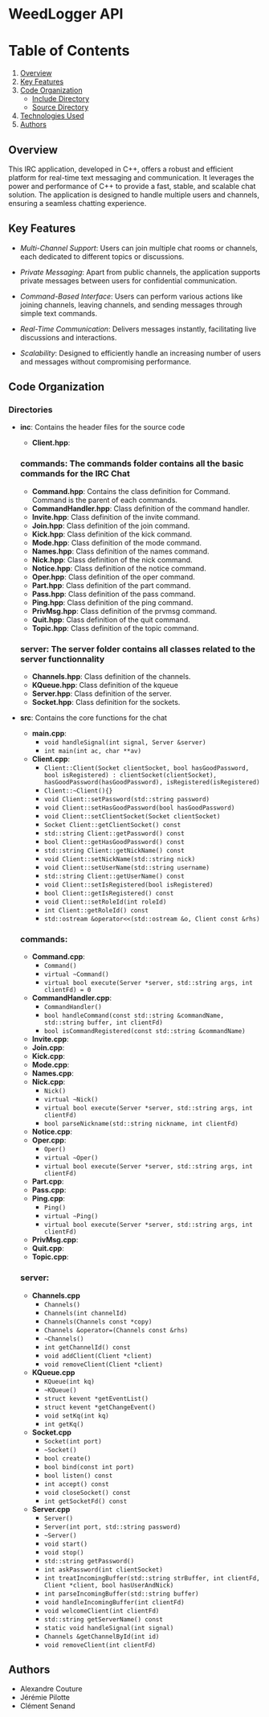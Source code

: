 # WeedLogger API

# Table of Contents

1. [Overview](#overview)
2. [Key Features](#key-features)
3. [Code Organization](#code-organization)
    - [Include Directory](#root-directory)
    - [Source Directory](#directories)
4. [Technologies Used](#technologies-used)
5. [Authors](#authors)

## Overview

This IRC application, developed in C++, offers a robust and efficient platform for real-time text messaging and communication. It leverages the power and performance of C++ to provide a fast, stable, and scalable chat solution. The application is designed to handle multiple users and channels, ensuring a seamless chatting experience.

## Key Features

- *Multi-Channel Support*: Users can join multiple chat rooms or channels, each dedicated to different topics or discussions.

- *Private Messaging*: Apart from public channels, the application supports private messages between users for confidential communication.

- *Command-Based Interface*: Users can perform various actions like joining channels, leaving channels, and sending messages through simple text commands.

- *Real-Time Communication*: Delivers messages instantly, facilitating live discussions and interactions.

- *Scalability*: Designed to efficiently handle an increasing number of users and messages without compromising performance.

## Code Organization

### Directories

- **inc**: Contains the header files for the source code
    - **Client.hpp**:
    ### **commands**: The commands folder contains all the basic commands for the IRC Chat
     - **Command.hpp**: Contains the class definition for Command. Command is the parent of each commands.
     - **CommandHandler.hpp**: Class definition of the command handler.
     - **Invite.hpp**: Class definition of the invite command.
     - **Join.hpp**: Class definition of the join command.
     - **Kick.hpp**: Class definition of the kick command.
     - **Mode.hpp**: Class definition of the mode command.
     - **Names.hpp**: Class definition of the names command.
     - **Nick.hpp**: Class definition of the nick command.
     - **Notice.hpp**: Class definition of the notice command.
     - **Oper.hpp**: Class definition of the oper command.
     - **Part.hpp**: Class definition of the part command.
     - **Pass.hpp**: Class definition of the pass command.
     - **Ping.hpp**: Class definition of the ping command.
     - **PrivMsg.hpp**: Class definition of the prvmsg command.
     - **Quit.hpp**: Class definition of the quit command.
     - **Topic.hpp**: Class definition of the topic command.

    ### **server**: The server folder contains all classes related to the server functionnality
    - **Channels.hpp**: Class definition of the channels.
    - **KQueue.hpp**: Class definition of the kqueue
    - **Server.hpp**: Class definition of the server.
    - **Socket.hpp**: Class definition for the sockets.


- **src**: Contains the core functions for the chat
    - **main.cpp**:
        - ```void handleSignal(int signal, Server &server)```
        - ```int main(int ac, char **av)```
    - **Client.cpp**:
        - ```Client::Client(Socket clientSocket, bool hasGoodPassword, bool isRegistered) : clientSocket(clientSocket), hasGoodPassword(hasGoodPassword), isRegistered(isRegistered)```
        - ```Client::~Client(){}```
        - ```void Client::setPassword(std::string password)```
        - ```void Client::setHasGoodPassword(bool hasGoodPassword)```
        - ```void Client::setClientSocket(Socket clientSocket)```
        - ```Socket Client::getClientSocket() const```
        - ```std::string Client::getPassword() const```
        - ```bool Client::getHasGoodPassword() const```
        - ```std::string Client::getNickName() const```
        - ```void Client::setNickName(std::string nick)```
        - ```void Client::setUserName(std::string username)```
        - ```std::string Client::getUserName() const```
        - ```void Client::setIsRegistered(bool isRegistered)```
        - ```bool Client::getIsRegistered() const```
        - ```void Client::setRoleId(int roleId)```
        - ```int Client::getRoleId() const```
        - ```std::ostream &operator<<(std::ostream &o, Client const &rhs)```

    ### **commands**:
     - **Command.cpp**:
        - ```Command()```
        - ```virtual ~Command()```
        - ```virtual bool execute(Server *server, std::string args, int clientFd) = 0```
     - **CommandHandler.cpp**:
        - ```CommandHandler()```
        - ```bool handleCommand(const std::string &commandName, std::string buffer, int clientFd)```
        - ```bool isCommandRegistered(const std::string &commandName)```
     - **Invite.cpp**:
     - **Join.cpp**:
     - **Kick.cpp**:
     - **Mode.cpp**:
     - **Names.cpp**:
     - **Nick.cpp**:
        - ```Nick()```
        - ```virtual ~Nick()```
        - ```virtual bool execute(Server *server, std::string args, int clientFd)```
        - ```bool parseNickname(std::string nickname, int clientFd)```
     - **Notice.cpp**:
     - **Oper.cpp**:
        - ```Oper()```
        - ```virtual ~Oper()```
        - ```virtual bool execute(Server *server, std::string args, int clientFd)```
     - **Part.cpp**:
     - **Pass.cpp**:
     - **Ping.cpp**:
        - ```Ping()```
        - ```virtual ~Ping()```
        - ```virtual bool execute(Server *server, std::string args, int clientFd)```
     - **PrivMsg.cpp**:
     - **Quit.cpp**:
     - **Topic.cpp**:
    ### **server**:
    - **Channels.cpp**
        - ```Channels()```
        - ```Channels(int channelId) ```
        - ```Channels(Channels const *copy) ```
        - ```Channels &operator=(Channels const &rhs)```
        - ```~Channels()```
        - ```int getChannelId() const```
        - ```void addClient(Client *client)```
        - ```void removeClient(Client *client)```
    - **KQueue.cpp**
        - ```KQueue(int kq)```
        - ```~KQueue()```
        - ```struct kevent *getEventList()```
        - ```struct kevent *getChangeEvent()```
        - ```void setKq(int kq)```
        - ```int getKq()```
    - **Socket.cpp**
        - ```Socket(int port)```
        - ```~Socket()```
        - ```bool create()```
        - ```bool bind(const int port)```
        - ```bool listen() const```
        - ```int accept() const```
        - ```void closeSocket() const```
        - ```int getSocketFd() const```
    - **Server.cpp**
        - ```Server()```
        - ```Server(int port, std::string password)```
        - ```~Server()```
        - ```void start()```
        - ```void stop()```
        - ```std::string getPassword()```
        - ```int askPassword(int clientSocket)```
        - ```int treatIncomingBuffer(std::string strBuffer, int clientFd, Client *client, bool hasUserAndNick)```
        - ```int parseIncomingBuffer(std::string buffer)```
        - ```void handleIncomingBuffer(int clientFd)```
        - ```void welcomeClient(int clientFd)```
        - ```std::string getServerName() const```
        - ```static void handleSignal(int signal)```
        - ```Channels &getChannelById(int id)```
        - ```void removeClient(int clientFd)```
       


## Authors

- Alexandre Couture
- Jérémie Pilotte
- Clément Senand
